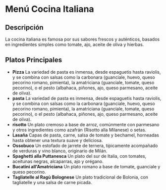# Menú Cocina Italiana

## Descripción
La cocina italiana es famosa por sus sabores frescos y auténticos, basados en ingredientes simples como tomate, ajo, aceite de oliva y hierbas.

## Platos Principales
- **Pizza**
La variedad de pasta es inmensa, desde espaguetis hasta raviolis, y se combina con salsas como la carbonara (guanciale, huevo, queso pecorino romano, pimienta), la amatriciana (guanciale, tomate, queso pecorino), o el pesto (albahaca, piñones, ajo, queso parmesano, aceite de oliva). 
- **pasta**
La variedad de pasta es inmensa, desde espaguetis hasta raviolis, y se combina con salsas como la carbonara (guanciale, huevo, queso pecorino romano, pimienta), la amatriciana (guanciale, tomate, queso pecorino), o el pesto (albahaca, piñones, ajo, queso parmesano, aceite de oliva). 
- **risotto**
Un plato cremoso a base de arroz, comúnmente con parmesano y otros ingredientes como azafrán (Risotto alla Milanese) o setas. 
- **Lasaña**
Capas de pasta, carne, salsa de tomate y bechamel, horneadas hasta obtener una textura suave y deliciosa. 
- **Ossobuco**
Un estofado de jarrete de ternera, típicamente acompañado de verduras y vino blanco, originario de Milán. 
- **Spaghetti alla Puttanesca**
Un plato del sur de Italia, con tomates, aceitunas negras, alcaparras, ajo y orégano. 
- **Bucatini all'Amatriciana**
Un plato romano a base de tomate, guanciale y queso pecorino. 
- **Tagliatelle al Ragù Bolognese**
Un plato tradicional de Bolonia, con tagliatelle y una salsa de carne picada. 